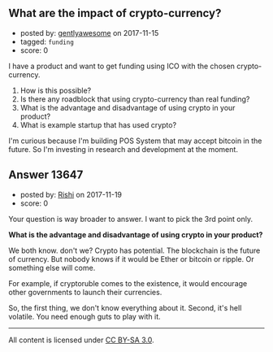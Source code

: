 ## What are the impact of crypto-currency?

- posted by: [gentlyawesome](https://stackexchange.com/users/4830385/gentlyawesome) on 2017-11-15
- tagged: `funding`
- score: 0

I have a product and want to get funding using ICO with the chosen crypto-currency. 

 1. How is this possible? 
 2. Is there any roadblock that using crypto-currency than real funding? 
 3. What is the advantage and disadvantage of using crypto in your product?
 4. What is example startup that has used crypto?

I'm curious because I'm building POS System that may accept bitcoin in the future. So I'm investing in research and development at the moment. 
 


## Answer 13647

- posted by: [Rishi](https://stackexchange.com/users/11142066/rishi) on 2017-11-19
- score: 0

Your question is way broader to answer. I want to pick the 3rd point only.

**What is the advantage and disadvantage of using crypto in your product?**

We both know. don't we? Crypto has potential. The blockchain is the future of currency. But nobody knows if it would be Ether or bitcoin or ripple. Or something else will come.

For example, if cryptoruble comes to the existence, it would encourage other governments to launch their currencies. 

So, the first thing, we don't know everything about it. Second, it's hell volatile. You need enough guts to play with it.




---

All content is licensed under [CC BY-SA 3.0](https://creativecommons.org/licenses/by-sa/3.0/).
